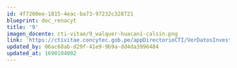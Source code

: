 ```yaml
---
id: 4f7200ee-1815-4eac-ba73-97232c328721
blueprint: doc_renacyt
title: '9'
imagen_docente: cti-vitae/9_walquer-huacani-calsin.png
link: 'https://ctivitae.concytec.gob.pe/appDirectorioCTI/VerDatosInvestigador.do?id_investigador=89009'
updated_by: 06ac68ab-d29f-41e9-9b9a-dd4da3996484
updated_at: 1690104002
---
```


